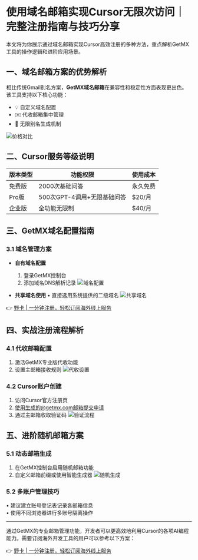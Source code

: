 # 使用域名邮箱实现Cursor无限次访问｜完整注册指南与技巧分享

本文将为你展示通过域名邮箱实现Cursor高效注册的多种方法，重点解析GetMX工具的操作逻辑和进阶应用场景。

## 一、域名邮箱方案的优势解析

相比传统Gmail别名方案，**GetMX域名邮箱**在兼容性和稳定性方面表现更出色。该工具支持以下核心功能：
- 💡 自定义域名配置
- ✉️ 代收邮箱集中管理
- 🔄 无限别名生成机制

![价格对比](https://bbtdd.com/wp-content/uploads/img/5165993119.webp)

## 二、Cursor服务等级说明
| 版本类型 | 功能权限 | 使用成本 |
|---------|---------|---------|
| 免费版  | 2000次基础问答 | 永久免费 |
| Pro版   | 500次GPT-4调用+无限基础问答 | $20/月 |
| 企业版  | 全功能无限制 | $40/月 |

## 三、GetMX域名配置指南

### 3.1 域名管理方案
- **自有域名配置**
  1. 登录GetMX控制台
  2. 添加域名DNS解析记录
  ![域名配置](https://bbtdd.com/wp-content/uploads/img/52801928863.webp)

- **共享域名使用**
  • 直接选用系统提供的二级域名
  ![共享域名](https://bbtdd.com/wp-content/uploads/img/35974331834723.webp)

👉 [野卡 | 一分钟注册，轻松订阅海外线上服务](https://bbtdd.com/yeka)

## 四、实战注册流程解析

### 4.1 代收邮箱配置
1. 激活GetMX专业版代收功能
2. 设置主邮箱接收规则
   ![代收设置](https://bbtdd.com/wp-content/uploads/img/900897481.webp)

### 4.2 Cursor账户创建
1. 访问Cursor官方注册页
2. 使用生成的@getmx.com邮箱提交申请
3. 通过主邮箱收取验证码
   ![验证流程](https://bbtdd.com/wp-content/uploads/img/5693689197.webp)

## 五、进阶随机邮箱方案

### 5.1 动态邮箱生成
1. 在GetMX控制台启用随机邮箱功能
2. 自定义邮箱前缀或使用智能生成器
   ![随机生成](https://bbtdd.com/wp-content/uploads/img/87106562.webp)

### 5.2 多账户管理技巧
• 建议建立账号登记表记录各邮箱信息  
• 使用不同浏览器进行多账号隔离操作

---

通过GetMX的专业邮箱管理功能，开发者可以更高效地利用Cursor的各项AI编程能力。需要订阅海外开发工具的用户可以参考以下方案：

👉 [野卡 | 一分钟注册，轻松订阅海外线上服务](https://bbtdd.com/yeka)